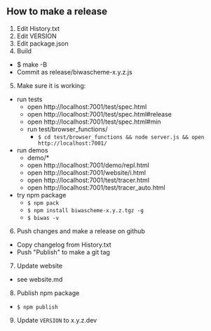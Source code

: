 ## How to make a release

1. Edit History.txt
2. Edit VERSION
3. Edit package.json
4. Build
  - $ make -B
  - Commit as release/biwascheme-x.y.z.js
5. Make sure it is working:
  - run tests
    - open http://localhost:7001/test/spec.html
    - open http://localhost:7001/test/spec.html#release
    - open http://localhost:7001/test/spec.html#min
    - run test/browser_functions/
      - `$ cd test/browser_functions && node server.js && open http://localhost:7001/`
  - run demos
    - demo/*
    - open http://localhost:7001/demo/repl.html
    - open http://localhost:7001/website/i.html
    - open http://localhost:7001/test/tracer.html
    - open http://localhost:7001/test/tracer_auto.html
  - try npm package
    - `$ npm pack`
    - `$ npm install biwascheme-x.y.z.tgz -g`
    - `$ biwas -v`
6. Push changes and make a release on github
  - Copy changelog from History.txt
  - Push "Publish" to make a git tag
7. Update website
  - see website.md
8. Publish npm package
  - `$ npm publish`
9. Update `VERSION` to x.y.z.dev
